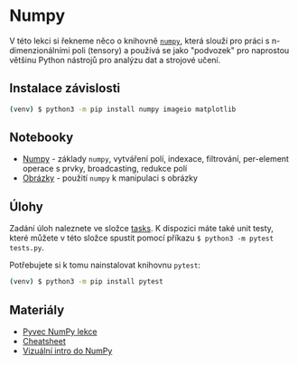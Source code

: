 # Numpy
V této lekci si řekneme něco o knihovně [`numpy`](https://numpy.org/), která slouží pro práci s
n-dimenzionálními poli (tensory) a používá se jako "podvozek" pro naprostou většinu Python nástrojů
pro analýzu dat a strojové učení.

## Instalace závislosti
```bash
(venv) $ python3 -m pip install numpy imageio matplotlib
```

## Notebooky
- [Numpy](numpy.ipynb) - základy `numpy`, vytváření polí, indexace, filtrování, per-element operace s prvky,
broadcasting, redukce polí
- [Obrázky](images.ipynb) - použití `numpy` k manipulaci s obrázky

## Úlohy
Zadání úloh naleznete ve složce [tasks](tasks). K dispozici máte také unit testy, které můžete v této složce
spustit pomocí příkazu `$ python3 -m pytest tests.py`.

Potřebujete si k tomu nainstalovat knihovnu `pytest`:
```bash
(venv) $ python3 -m pip install pytest
```

## Materiály
- [Pyvec NumPy lekce](https://naucse.python.cz/course/mi-pyt/intro/numpy/)
- [Cheatsheet](https://pyvec.github.io/cheatsheets/numpy/numpy-cs.pdf)
- [Vizuální intro do NumPy](https://jalammar.github.io/visual-numpy/)
